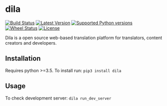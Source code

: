 # dila

[![Build Status](https://travis-ci.org/socialwifi/dila.svg?branch=master)](https://travis-ci.org/socialwifi/dila)
[![Latest Version](https://img.shields.io/pypi/v/dila.svg)](https://github.com/socialwifi/dila/blob/master/CHANGELOG.md)
[![Supported Python versions](https://img.shields.io/pypi/pyversions/dila.svg)](https://pypi.python.org/pypi/dila/)
[![Wheel Status](https://img.shields.io/pypi/wheel/dila.svg)](https://pypi.python.org/pypi/dila/)
[![License](https://img.shields.io/pypi/l/dila.svg)](https://github.com/socialwifi/dila/blob/master/LICENSE)

Dila is a open source web-based translation platform for translators, content creators and developers.

## Installation
Requires python >=3.5. To install run:
`pip3 install dila`

## Usage
To check development server:
`dila run_dev_server`
